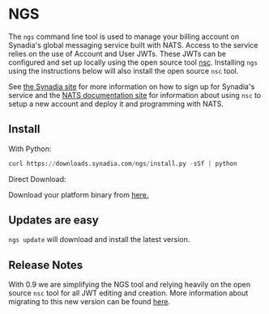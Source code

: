 # NGS

The `ngs` command line tool is used to manage your billing account on Synadia's global messaging service built with NATS. Access to the service relies on the use of Account and User JWTs. These JWTs can be configured and set up locally using the open source tool [nsc](https://github.com/nats-io/nsc). Installing `ngs` using the instructions below will also install the open source `nsc` tool.

See [the Synadia site](https://synadia.com/ngs/signup) for more information on how to sign up for Synadia's service and the [NATS documentation site](https://nats-io.github.io/docs/nats_tools/nsc/) for information about using `nsc` to setup a new account and deploy it and programming with NATS.

## Install

With Python:

```python
curl https://downloads.synadia.com/ngs/install.py -sSf | python
```

Direct Download:

Download your platform binary from [here.](https://github.com/connecteverything/ngs-cli/releases/latest)

## Updates are easy

`ngs update` will download and install the latest version.

## Release Notes

With 0.9 we are simplifying the NGS tool and relying heavily on the open source `nsc` tool for all JWT editing and creation. More information about migrating to this new version can be found [here](release_notes/migrating_to_0_9.md).

